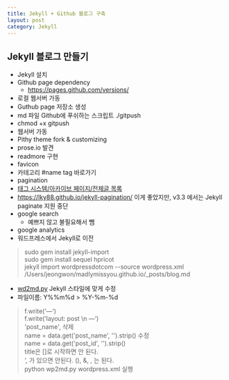 ```yaml
---
title: Jekyll + Github 블로그 구축
layout: post
category: Jekyll
---
```


## Jekyll 블로그 만들기

- Jekyll 설치
- Github page dependency
  - https://pages.github.com/versions/
- 로컬 웹서버 가동
- Guthub page 저장소 생성
- md 파일 Github에 푸쉬하는 스크립트 ./gitpush
 - chmod +x gitpush
- 웹서버 가동
- Pithy theme fork & customizing
- prose.io 발견
- readmore 구현
- favicon 
- 카테고리 #name tag 바로가기
- pagination
- [태그 시스템/아카이브 페이지/전체글 목록](http://halryang.net/tag-and-archive/)
 - https://lky88.github.io/jekyll-pagination/ 이게 좋았지만, v3.3 에서는 Jekyll paginate 지원 중단
- google search
  - 예쁘지 않고 불필요해서 뺌
- google analytics
- 워드프레스에서 Jekyll로 이전

> sudo gem install jekyll-import  
> sudo gem install sequel hpricot  
> jekyll import wordpressdotcom --source wordpress.xml  
> /Users/jeongwon/madlymissyou.github.io/_posts/blog.md  

- [wd2md.py](https://github.com/dreikanter/wp2md
) Jekyll 스타일에 맞게 수정
 - 파일이름: Y%%m%d > %Y-%m-%d
 
> f.write(‘—‘)  
> f.write(‘layout: post \n —‘)  
> 'post_name', 삭제  
> name = data.get('post_name', '').strip() 수정  
> name = data.get('post_id', '').strip()  
> title은 []로 시작하면 안 된다.  
> ‘, 가 있으면 안된다. (), &, , 는 된다.   
> python wp2md.py wordpress.xml 실행  



 





